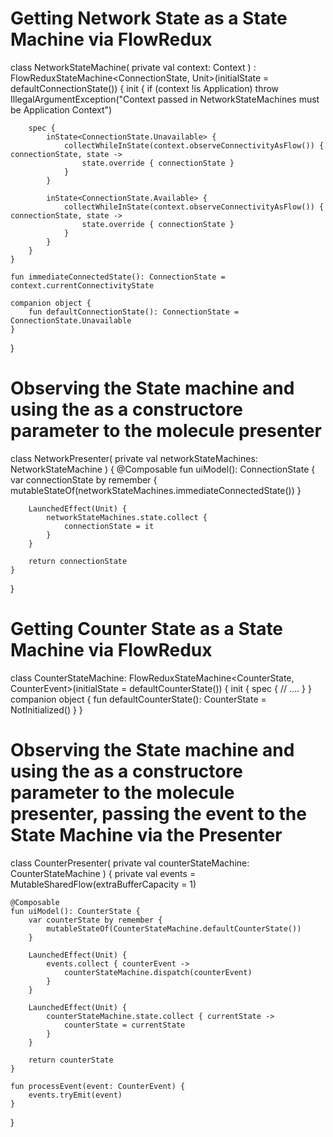 # Getting Network State as a State Machine via FlowRedux

class NetworkStateMachine(
    private val context: Context
) : FlowReduxStateMachine<ConnectionState, Unit>(initialState = defaultConnectionState()) {
    init {
        if (context !is Application) throw IllegalArgumentException("Context passed in NetworkStateMachines must be Application Context")

        spec {
            inState<ConnectionState.Unavailable> {
                collectWhileInState(context.observeConnectivityAsFlow()) { connectionState, state ->
                    state.override { connectionState }
                }
            }

            inState<ConnectionState.Available> {
                collectWhileInState(context.observeConnectivityAsFlow()) { connectionState, state ->
                    state.override { connectionState }
                }
            }
        }
    }

    fun immediateConnectedState(): ConnectionState = context.currentConnectivityState

    companion object {
        fun defaultConnectionState(): ConnectionState = ConnectionState.Unavailable
    }
}

# Observing the State machine and using the as a constructore parameter to the molecule presenter
class NetworkPresenter(
    private val networkStateMachines: NetworkStateMachine
) {
    @Composable
    fun uiModel(): ConnectionState {
        var connectionState by remember {
            mutableStateOf(networkStateMachines.immediateConnectedState())
        }

        LaunchedEffect(Unit) {
            networkStateMachines.state.collect {
                connectionState = it
            }
        }

        return connectionState
    }
}

# Getting Counter State as a State Machine via FlowRedux
class CounterStateMachine: FlowReduxStateMachine<CounterState, CounterEvent>(initialState = defaultCounterState()) {
    init {
        spec {
            // ....
        }
    }
    companion object {
        fun defaultCounterState(): CounterState = NotInitialized()
    }
}

# Observing the State machine and using the as a constructore parameter to the molecule presenter, passing the event to the State Machine via the Presenter
class CounterPresenter(
    private val counterStateMachine: CounterStateMachine
) {
    private val events = MutableSharedFlow<CounterEvent>(extraBufferCapacity = 1)

    @Composable
    fun uiModel(): CounterState {
        var counterState by remember {
            mutableStateOf(CounterStateMachine.defaultCounterState())
        }

        LaunchedEffect(Unit) {
            events.collect { counterEvent ->
                counterStateMachine.dispatch(counterEvent)
            }
        }

        LaunchedEffect(Unit) {
            counterStateMachine.state.collect { currentState ->
                counterState = currentState
            }
        }

        return counterState
    }

    fun processEvent(event: CounterEvent) {
        events.tryEmit(event)
    }
}
